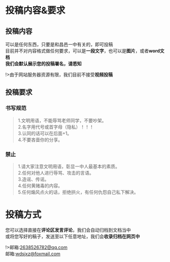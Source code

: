 # 投稿内容&要求
## 投稿内容
可以是任何东西，只要是和昌邑一中有关的，即可投稿<br>
目前并不对内容格式做任何要求，可以是**一段文字**，也可以是**图片**，或者**word文档**<br>
**我们会默认展示您的投稿署名，请悉知**<br>

!>由于网站服务器资源有限，我们目前不接受**视频投稿**
## 投稿要求
### 书写规范
>1.文明用语，不能辱骂老师同学，不要吵架。<br>
>2.名字用代号或首字母（隐私）！！！<br>
>3.认同的话可以在后面+1。<br>
>4.不要吝啬你的分享。<br>
### 禁止
>1.请大家注意文明用语，彰显一中人最基本的素质。<br>
>2.任何对他人进行辱骂、攻击的言语。<br>
>3.造谣、传谣。<br>
>4.任何黄赌毒的内容。<br>
>5.任何煽风点火的话，拒绝拱火，有任何仇怨自己私下解决。<br>

# 投稿方式
您可以选择直接在**评论区发言评论**，我们会自动归档到文档当中<br>
或将您写好的稿子，发送至以下任意地址，我们会**收录归档在网页中**<br>

!>邮箱:2638526782@qq.com<br>
邮箱:wdsjxz@foxmail.com<br>


